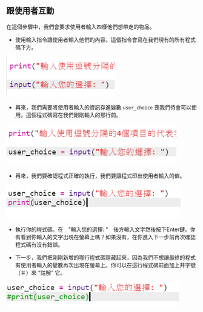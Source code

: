 ## 跟使用者互動

在這個步驟中，我們會要求使用者輸入四樣他們想帶走的物品。



+ 使用輸入指令讓使用者輸入他們的內容。這個指令會寫在我們現有的所有程式碼下方。

 ![image](images/step3_1.png)

+ 再來，我們需要將使用者輸入的資訊存進變數 `user_choice` 喪我們待會可以使用。這個程式碼寫在我們剛剛輸入的那行前。

 ![image](images/step3_2.png)

+ 再來，我們要確認程式正確的執行，我們要讓程式印出使用者輸入的值。

 ![image](images/step3_3.png)

+ 執行你的程式碼。在　"輸入您的選擇: "　後方輸入文字然後按下Enter鍵。你有看到你輸入的文字出現在螢幕上嗎？如果沒有，在你進入下一步前再次確認程式碼有沒有錯誤。

+ 下一步，我們把剛剛新增的哪行程式碼隱藏起來，因為我們不想讓最終的程式有使用者輸入的變數再次出現在螢幕上。你可以在這行程式碼前面加上井字號（＃）來 “註解” 它。

 ![image](images/step3_4.png)

